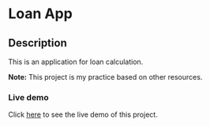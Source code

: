 # Loan App

## Description

This is an application for loan calculation.

**Note:** This project is my practice based on other resources.  

### Live demo

Click [here](https://mahmood-kn.github.io/loan/ "Loan App") to see the live demo of this project.
